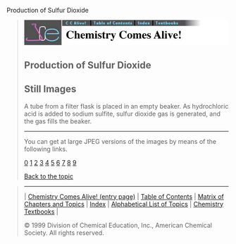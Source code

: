 





 Production of Sulfur Dioxide
 



> ![Chemistry Comes Alive!](ccahead.gif)
> 
> 
> 
> 
> 
> 
> 
> 
> 
> ## Production of Sulfur Dioxide
> 
> 
> 
> 
> ## Still Images
> 
> 
> 
> 
> 
> 
> 
> 
> 
>  A tube from a filter flask is placed in an empty beaker. As hydrochloric acid is added to sodium sulfite, sulfur dioxide gas is generated, and the gas fills the beaker.
>  
> 
> 
> 
> 
> 
> 
> ---
> 
> 
>  You can get at large JPEG versions of the images by means of the following links.
>    
> 
> 
> [0](../../STILLS/SO2PROP/SO2PR1/64JPG48/0.JPG) 
> [1](../../STILLS/SO2PROP/SO2PR1/64JPG48/1.JPG) 
> [2](../../STILLS/SO2PROP/SO2PR1/64JPG48/2.JPG) 
> [3](../../STILLS/SO2PROP/SO2PR1/64JPG48/3.JPG) 
> [4](../../STILLS/SO2PROP/SO2PR1/64JPG48/4.JPG) 
> [5](../../STILLS/SO2PROP/SO2PR1/64JPG48/5.JPG) 
> [6](../../STILLS/SO2PROP/SO2PR1/64JPG48/6.JPG) 
> [7](../../STILLS/SO2PROP/SO2PR1/64JPG48/7.JPG) 
> [8](../../STILLS/SO2PROP/SO2PR1/64JPG48/8.JPG) 
> [9](../../STILLS/SO2PROP/SO2PR1/64JPG48/9.JPG) 
> 
> 
> 
> 
> [Back to the topic](../../MAIN/SO2PROP/PAGE1.HTM)



> ---
> 
> 
>  |
>  [Chemistry Comes Alive! (entry page)](../../INDEX.HTM) 
>  |
>  [Table of Contents](../../CONTENTS.HTM) 
>  |
>  [Matrix of Chapters and Topics](../../MATRIX.HTM) 
>  |
>  [Index](../../WORDS.HTM) 
>  |
>  [Alphabetical List of Topics](../../ALPHATOP.HTM) 
>  |
>  [Chemistry Textbooks](../../BOOKS.HTM) 
>  |
>  
>  © 1999 Division of Chemical Education, Inc.,
American Chemical Society. All rights reserved.





